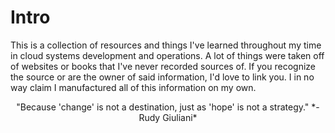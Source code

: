 Intro
======

This is a collection of resources and things I've learned throughout my time in cloud systems development and operations. A lot of things were taken off of websites or books that I've never recorded sources of. If you recognize the source or are the owner of said information, I'd love to link you. I in no way claim I manufactured all of this information on my own.

<center>"Because 'change' is not a destination, just as 'hope' is not a strategy."
*- Rudy Giuliani*</center>

